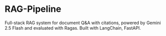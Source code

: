 # RAG-Pipeline
 Full-stack RAG system for document Q&amp;A with citations, powered by Gemini 2.5 Flash and evaluated with Ragas. Built with LangChain, FastAPI.
